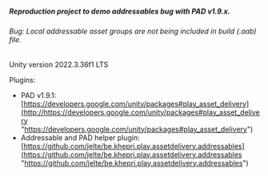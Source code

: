 ##### Reproduction project to demo addressables bug with PAD v1.9.x. 

###### Bug: Local addressable asset groups are not being included in build (.aab) file.

Unity version 2022.3.36f1 LTS

Plugins:
- PAD v1.9.1: [https://developers.google.com/unity/packages#play_asset_delivery](http://https://developers.google.com/unity/packages#play_asset_delivery "https://developers.google.com/unity/packages#play_asset_delivery")
- Addressable and PAD helper plugin: [https://github.com/jelte/be.khepri.play.assetdelivery.addressables](https://github.com/jelte/be.khepri.play.assetdelivery.addressables "https://github.com/jelte/be.khepri.play.assetdelivery.addressables")